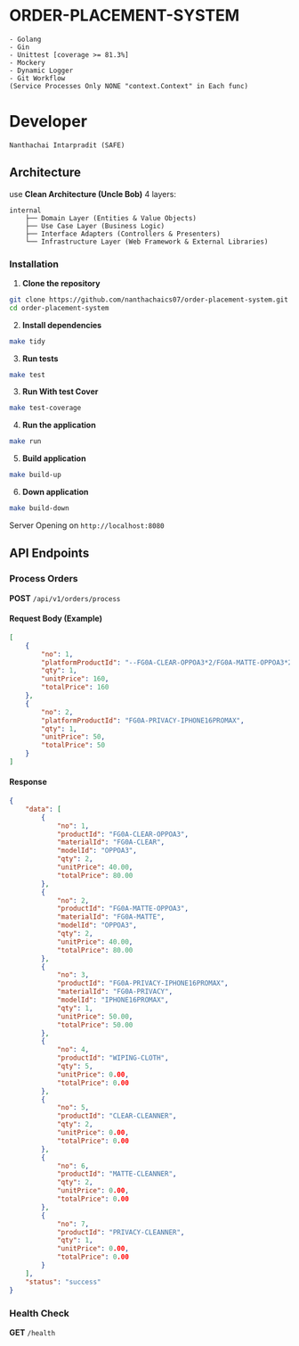 # ORDER-PLACEMENT-SYSTEM
    - Golang
    - Gin
    - Unittest [coverage >= 81.3%]
    - Mockery
    - Dynamic Logger
    - Git Workflow
    (Service Processes Only NONE "context.Context" in Each func)

# Developer
 ```
 Nanthachai Intarpradit (SAFE)
 ```

## Architecture

use **Clean Architecture (Uncle Bob)**  4 layers:

```
internal
    ├── Domain Layer (Entities & Value Objects)
    ├── Use Case Layer (Business Logic)
    ├── Interface Adapters (Controllers & Presenters)
    └── Infrastructure Layer (Web Framework & External Libraries)
```


### Installation

1. **Clone the repository**
```bash
git clone https://github.com/nanthachaics07/order-placement-system.git
cd order-placement-system
```

2. **Install dependencies**
```bash
make tidy
```

3. **Run tests**
```bash
make test
```

3. **Run With test Cover**
```bash
make test-coverage
```

4. **Run the application**
```bash
make run
```

5. **Build application**
```bash
make build-up
```

6. **Down application**
```bash
make build-down
```

Server Opening on `http://localhost:8080`

##  API Endpoints

### Process Orders
**POST** `/api/v1/orders/process`

#### Request Body (Example)
```json
[
    {
        "no": 1,
        "platformProductId": "--FG0A-CLEAR-OPPOA3*2/FG0A-MATTE-OPPOA3*2",
        "qty": 1,
        "unitPrice": 160,
        "totalPrice": 160
    },
    {
        "no": 2,
        "platformProductId": "FG0A-PRIVACY-IPHONE16PROMAX",
        "qty": 1,
        "unitPrice": 50,
        "totalPrice": 50
    }
]
```

#### Response
```json
{
    "data": [
        {
            "no": 1,
            "productId": "FG0A-CLEAR-OPPOA3",
            "materialId": "FG0A-CLEAR",
            "modelId": "OPPOA3",
            "qty": 2,
            "unitPrice": 40.00,
            "totalPrice": 80.00
        },
        {
            "no": 2,
            "productId": "FG0A-MATTE-OPPOA3",
            "materialId": "FG0A-MATTE",
            "modelId": "OPPOA3",
            "qty": 2,
            "unitPrice": 40.00,
            "totalPrice": 80.00
        },
        {
            "no": 3,
            "productId": "FG0A-PRIVACY-IPHONE16PROMAX",
            "materialId": "FG0A-PRIVACY",
            "modelId": "IPHONE16PROMAX",
            "qty": 1,
            "unitPrice": 50.00,
            "totalPrice": 50.00
        },
        {
            "no": 4,
            "productId": "WIPING-CLOTH",
            "qty": 5,
            "unitPrice": 0.00,
            "totalPrice": 0.00
        },
        {
            "no": 5,
            "productId": "CLEAR-CLEANNER",
            "qty": 2,
            "unitPrice": 0.00,
            "totalPrice": 0.00
        },
        {
            "no": 6,
            "productId": "MATTE-CLEANNER",
            "qty": 2,
            "unitPrice": 0.00,
            "totalPrice": 0.00
        },
        {
            "no": 7,
            "productId": "PRIVACY-CLEANNER",
            "qty": 1,
            "unitPrice": 0.00,
            "totalPrice": 0.00
        }
    ],
    "status": "success"
}
```

### Health Check
**GET** `/health`
